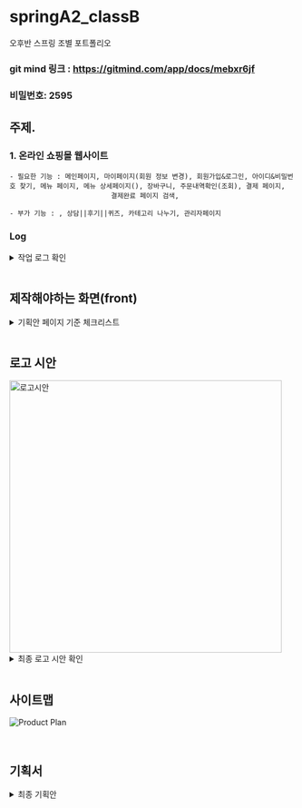# springA2_classB
오후반 스프링 조별 포트폴리오

### git mind 링크 : https://gitmind.com/app/docs/mebxr6jf 
### 비밀번호: 2595

## 주제.

### 1. 온라인 쇼핑몰 웹사이트

    - 필요한 기능 : 메인페이지, 마이페이지(회원 정보 변경), 회원가입&로그인, 아이디&비밀번호 찾기, 메뉴 페이지, 메뉴 상세페이지(), 장바구니, 주문내역확인(조회), 결제 페이지,
                             결제완료 페이지 검색, 

    - 부가 기능 : , 상담||후기||퀴즈, 카테고리 나누기, 관리자페이지

### Log
<details>
<summary>작업 로그 확인</summary>

## 2023/05/27
- 프로젝트 기획서 1차 작성 및 공유

## 2023/05/30
- 프로젝트 기획서 2차 작성 및 공유

## 2023/06/02
- 프론트(main, header, footer) 제작
- 로고 시안 제작 및 공유
- project0602

## 2023/06/05
- 상품 상세페이지(menu_view.html) 제작

## 2023/06/07
- Spring Security를 활용한 로그인/회원가입 제작

## 2023/06/13
- 에러페이지 디자인 수정 및 적용
- 상품 등록페이지 → 상품분류 추가

</details>

<br>

## 제작해야하는 화면(front)
<details>
<summary>기획안 페이지 기준 체크리스트</summary>

- [ ] 메인페이지 (9,10)
- [ ] 푸터 (11)
- [ ] 헤더
- [ ] 회원가입 (12)
- [ ] 로그인 (13)
- [ ] 마이페이지-회원정보 조회 (14)
- [ ] 마이페이지-회원정보 수정 (15)
- [ ] 마이페이지-장바구니 (16)
- [ ] 마이페이지 - 주문내역 (17)
- [ ] 결제페이지-배달 (18~20)
- [ ] 결제페이지-픽업 (21~22)
- [ ] 결제 성공 페이지 (23)
- [ ] 상품목록 (24)
- [ ] 상품상세 (25)
- [ ] 회원관리 (26)
- [ ] 회원관리 상세 (27)
- [ ] 상품관리 (28)
- [ ] 상품관리 상세 (29)
- [ ] 주문관리 (30)
- [ ] 주문관리 상세 (31)
</details>

<br>

## 로고 시안
<img width="480" alt="로고시안" src="https://github.com/park198909/springA2_classB/assets/133085347/248b96ca-06ba-418e-961c-db45947e0a92">

<details>
<summary>최종 로고 시안 확인</summary>

![001](https://github.com/park198909/springA2_classB/assets/133085347/fb21a5e8-0dc3-44af-88d6-716844019cab)
![002](https://github.com/park198909/springA2_classB/assets/133085347/4262c27d-444c-4fe6-99c1-90aa4c527cae)
![003](https://github.com/park198909/springA2_classB/assets/133085347/1a60dc9e-4a91-41df-8ba2-586e60956f67)
![004](https://github.com/park198909/springA2_classB/assets/133085347/c00da140-87ab-4f85-b181-f1dd1942496a)
</details>

<br>

## 사이트맵
![Product Plan](https://github.com/park198909/springA2_classB/assets/133085347/fe345c23-ac19-4192-8da6-172e09202602)

<br>

## 기획서
<details>
<summary>최종 기획안</summary>
<p align="center">
<img width="640" alt="슬라이드0001" src="https://github.com/park198909/springA2_classB/assets/133085347/7eaedc65-d09b-4515-bdfb-e3476883087f">
<img width="640" alt="슬라이드0002" src="https://github.com/park198909/springA2_classB/assets/133085347/95e0e160-feb9-430f-90f9-db6c9cb734d9">
<img width="640" alt="슬라이드0003" src="https://github.com/park198909/springA2_classB/assets/133085347/663b7281-a195-414f-b1eb-f7a07335953e">
<img width="640" alt="슬라이드0004" src="https://github.com/park198909/springA2_classB/assets/133085347/ea08e3b2-e817-4a11-923b-9a73334e833e">
<img width="640" alt="슬라이드0005" src="https://github.com/park198909/springA2_classB/assets/133085347/35a3e710-af26-48ee-98c0-8df1fad409fd">
<img width="640" alt="슬라이드0006" src="https://github.com/park198909/springA2_classB/assets/133085347/860e5ffe-b4da-47c2-8293-ae06ef9f5e18">
<img width="640" alt="슬라이드0007" src="https://github.com/park198909/springA2_classB/assets/133085347/f7d38050-e820-47eb-8db3-94676c20bfdd">
<img width="640" alt="슬라이드0008" src="https://github.com/park198909/springA2_classB/assets/133085347/820c5ddd-fc40-4645-80bd-7335c4451a82">
<img width="640" alt="슬라이드0009" src="https://github.com/park198909/springA2_classB/assets/133085347/66398321-5390-4236-805c-af41afa08ae9">
<img width="640" alt="슬라이드0010" src="https://github.com/park198909/springA2_classB/assets/133085347/013a3bc7-9af4-449c-8ad7-0ef32c376a8e">
<img width="640" alt="슬라이드0011" src="https://github.com/park198909/springA2_classB/assets/133085347/67f2f481-1365-47b7-8933-6e4256fa84a5">
<img width="640" alt="슬라이드0012" src="https://github.com/park198909/springA2_classB/assets/133085347/2aa869bd-64a6-4c47-b261-80ca42b2d01c">
<img width="640" alt="슬라이드0013" src="https://github.com/park198909/springA2_classB/assets/133085347/dd3b26ec-9e45-48e7-9323-2d70fa39d759">
<img width="640" alt="슬라이드0014" src="https://github.com/park198909/springA2_classB/assets/133085347/e61d90ec-9f3a-44db-b91b-d8f27b5a65bc">
<img width="640" alt="슬라이드0015" src="https://github.com/park198909/springA2_classB/assets/133085347/3b196260-d87c-49ff-bb1b-bf1f60834dd8">
<img width="640" alt="슬라이드0016" src="https://github.com/park198909/springA2_classB/assets/133085347/3a4daffd-8c08-4adc-a02b-a78bb7c16ff5">
<img width="640" alt="슬라이드0017" src="https://github.com/park198909/springA2_classB/assets/133085347/8ba86965-64d2-4e08-94e8-fd75cc370372">
<img width="640" alt="슬라이드0018" src="https://github.com/park198909/springA2_classB/assets/133085347/815916db-b4a5-4fa0-bf46-b6e18a3324aa">
<img width="640" alt="슬라이드0019" src="https://github.com/park198909/springA2_classB/assets/133085347/f9ed138d-bfb7-440e-b49b-2357b7efa604">
<img width="640" alt="슬라이드0020" src="https://github.com/park198909/springA2_classB/assets/133085347/58c9fd25-4efd-469f-9c40-2701535ac2e9">
<img width="640" alt="슬라이드0021" src="https://github.com/park198909/springA2_classB/assets/133085347/9660a356-a957-41f0-9082-22123bb18eab">
<img width="640" alt="슬라이드0022" src="https://github.com/park198909/springA2_classB/assets/133085347/cf6964d6-c7f2-4e1d-8600-5a6c2d423f9c">
<img width="640" alt="슬라이드0023" src="https://github.com/park198909/springA2_classB/assets/133085347/ae84b341-f152-458a-93b5-85c33313ac99">
<img width="640" alt="슬라이드0024" src="https://github.com/park198909/springA2_classB/assets/133085347/e7650c7c-a2fe-4265-92ee-0c681058db36">
<img width="640" alt="슬라이드0025" src="https://github.com/park198909/springA2_classB/assets/133085347/6d4a58bc-34df-4532-8801-b485f0c50086">
<img width="640" alt="슬라이드0026" src="https://github.com/park198909/springA2_classB/assets/133085347/5a059f85-9bae-44a3-8ec1-56ab3867b947">
<img width="640" alt="슬라이드0027" src="https://github.com/park198909/springA2_classB/assets/133085347/8d8506c4-afac-4530-9986-739c06d44f43">
<img width="640" alt="슬라이드0028" src="https://github.com/park198909/springA2_classB/assets/133085347/c2f4ce85-d819-4e23-8a94-72c24e14d119">
<img width="640" alt="슬라이드0029" src="https://github.com/park198909/springA2_classB/assets/133085347/c05d062d-03c4-4eab-9484-5da3f8f211bc">
<img width="640" alt="슬라이드0030" src="https://github.com/park198909/springA2_classB/assets/133085347/3be9181a-612d-4ef2-984e-cc467a3f94f6">
<img width="640" alt="슬라이드0031" src="https://github.com/park198909/springA2_classB/assets/133085347/c645d965-c6ef-48f9-812c-9e14ef8d9ccd">
</details>


